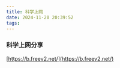 ```yaml
---
title: 科学上网
date: 2024-11-20 20:39:52
tags:
---
```


### 科学上网分享

[https://b.freev2.net/](https://b.freev2.net/)
